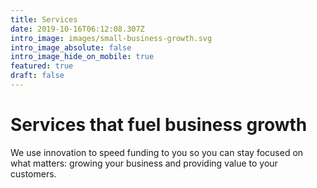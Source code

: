 ```yaml
---
title: Services
date: 2019-10-16T06:12:08.307Z
intro_image: images/small-business-growth.svg
intro_image_absolute: false
intro_image_hide_on_mobile: true
featured: true
draft: false
---
```

# Services that fuel business growth

We use innovation to speed funding to you so you can stay focused on what matters: growing your business and providing value to your customers.
